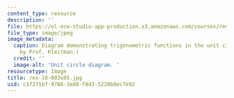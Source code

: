 ```yaml
---
content_type: resource
description: ''
file: https://ol-ocw-studio-app-production.s3.amazonaws.com/courses/res-18-003-calculus-for-beginners-and-artists-spring-2005/c1f271bf97863ed8f8435220b8ec7e92_res-18-003s05.jpg
file_type: image/jpeg
image_metadata:
  caption: Diagram demonstrating trigonometric functions in the unit circle. (Figure
    by Prof. Kleitman.)
  credit: ''
  image-alt: 'Unit circle diagram. '
resourcetype: Image
title: res-18-003s05.jpg
uid: c1f271bf-9786-3ed8-f843-5220b8ec7e92
---
```

